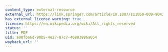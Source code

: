 ```yaml
---
content_type: external-resource
external_url: https://link.springer.com/article/10.1007/s11050-009-9042-x
has_external_license_warning: true
license: https://en.wikipedia.org/wiki/All_rights_reserved
status: ''
title: PDF
uid: a08fba6d-90b5-4e27-87c7-46883886a654
wayback_url: ''
---
```

